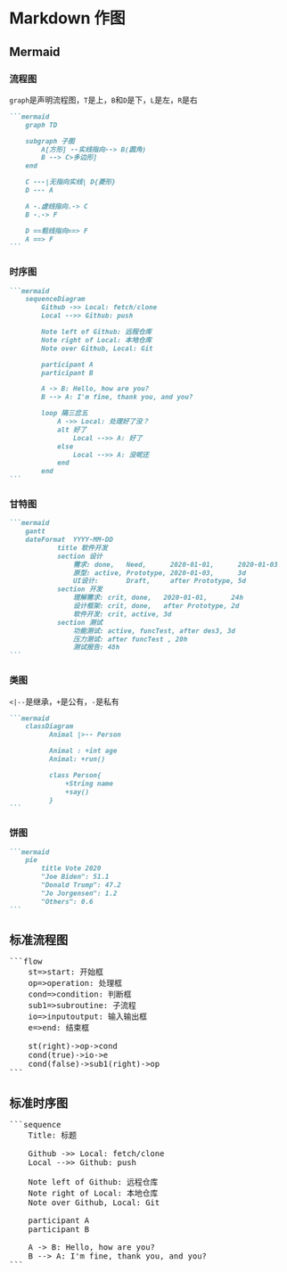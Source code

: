 # Markdown 作图

## Mermaid

### 流程图

`graph`是声明流程图，`T`是上，`B`和`D`是下，`L`是左，`R`是右

````markdown
```mermaid
    graph TD

    subgraph 子图
        A[方形] --实线指向--> B(圆角)
        B --> C>多边形]
    end

    C ---|无指向实线| D{菱形}
    D --- A

    A -.虚线指向.-> C
    B -.-> F

    D ==粗线指向==> F
    A ==> F
```
````

### 时序图

````markdown
```mermaid
    sequenceDiagram
        Github ->> Local: fetch/clone
        Local -->> Github: push

        Note left of Github: 远程仓库
        Note right of Local: 本地仓库
        Note over Github, Local: Git

        participant A
        participant B

        A -> B: Hello, how are you?
        B --> A: I'm fine, thank you, and you?

        loop 隔三岔五
            A ->> Local: 处理好了没？
            alt 好了
                Local -->> A: 好了
            else
                Local -->> A: 没呢还
            end
        end
```
````

### 甘特图

````markdown
```mermaid
    gantt
    dateFormat  YYYY-MM-DD
            title 软件开发
            section 设计
                需求: done,   Need,      2020-01-01,      2020-01-03
                原型: active, Prototype, 2020-01-03,      3d
                UI设计:       Draft,     after Prototype, 5d
            section 开发
                理解需求: crit, done,   2020-01-01,      24h
                设计框架: crit, done,   after Prototype, 2d
                软件开发: crit, active, 3d
            section 测试
                功能测试: active, funcTest, after des3, 3d
                压力测试: after funcTest , 20h
                测试报告: 48h
```
````

### 类图

`<|--`是继承，`+`是公有，`-`是私有

````markdown
```mermaid
    classDiagram
          Animal |>-- Person

          Animal : +int age
          Animal: +run()

          class Person{
              +String name
              +say()
          }
```
````

### 饼图

````markdown
```mermaid
    pie
        title Vote 2020
        "Joe Biden": 51.1
        "Donald Trump": 47.2
        "Jo Jorgensen": 1.2
        "Others": 0.6
```
````

## 标准流程图

<pre>
```flow
    st=>start: 开始框
    op=>operation: 处理框
    cond=>condition: 判断框
    sub1=>subroutine: 子流程
    io=>inputoutput: 输入输出框
    e=>end: 结束框

    st(right)->op->cond
    cond(true)->io->e
    cond(false)->sub1(right)->op
```
</pre>

## 标准时序图

<pre>
```sequence
	Title: 标题

    Github ->> Local: fetch/clone
    Local -->> Github: push

    Note left of Github: 远程仓库
    Note right of Local: 本地仓库
    Note over Github, Local: Git

    participant A
    participant B

    A -> B: Hello, how are you?
    B --> A: I'm fine, thank you, and you?
```
</pre>
